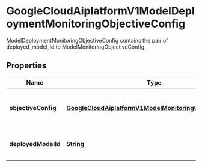

# GoogleCloudAiplatformV1ModelDeploymentMonitoringObjectiveConfig

ModelDeploymentMonitoringObjectiveConfig contains the pair of deployed_model_id to ModelMonitoringObjectiveConfig.

## Properties

| Name | Type | Description | Notes |
|------------ | ------------- | ------------- | -------------|
|**objectiveConfig** | [**GoogleCloudAiplatformV1ModelMonitoringObjectiveConfig**](GoogleCloudAiplatformV1ModelMonitoringObjectiveConfig.md) | The objective config of for the modelmonitoring job of this deployed model. |  [optional] |
|**deployedModelId** | **String** | The DeployedModel ID of the objective config. |  [optional] |



